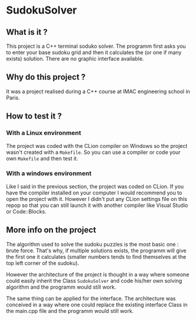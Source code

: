 # SudokuSolver

## What is it ?

This project is a C++ terminal soduko solver. The programm first asks you to enter your base sudoku grid and then it calculates the (or one if many exists) solution. There are no graphic interface available.

## Why do this project ?

It was a project realised during a C++ course at IMAC engineering school in Paris.

## How to test it ?

### With a Linux environment

The project was coded with the CLion compiler on Windows so the project wasn't created with a `Makefile`. So you can use a compiler or code your own `Makefile` and then test it.

### With a windows environment

Like I said in the previous section, the project was coded on CLion. If you have the compiler installed on your computer I would recommend you to open the project with it. However I didn't put any CLion settings file on this repop so that you can still launch it with another compiler like Visual Studio or Code::Blocks.

## More info on the project

The algorithm used to solve the sudoku puzzles is the most basic one : brute force. That's why, if multiple solutions exists, the programm will give the first one it calculates (smaller numbers tends to find themselves at the top left corner of the sudoku).

However the architecture of the project is thought in a way where someone could easily inherit the Class `SudokuSolver` and code his/her own solving algorithm and the programm would still work.

The same thing can be applied for the interface. The architecture was conceived in a way where one could replace the existing interface Class in the main.cpp file and the programm would still work.
